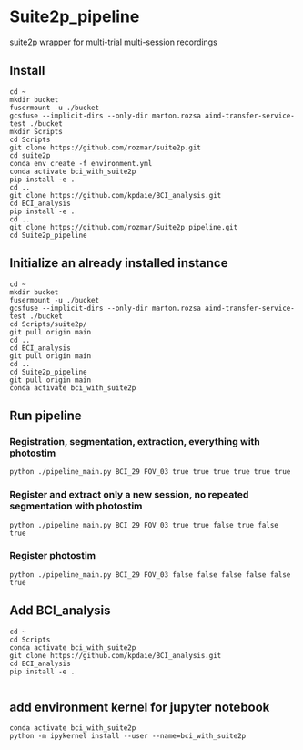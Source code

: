 # Suite2p_pipeline
suite2p wrapper for multi-trial multi-session recordings

## Install
```
cd ~
mkdir bucket
fusermount -u ./bucket
gcsfuse --implicit-dirs --only-dir marton.rozsa aind-transfer-service-test ./bucket
mkdir Scripts
cd Scripts
git clone https://github.com/rozmar/suite2p.git
cd suite2p
conda env create -f environment.yml
conda activate bci_with_suite2p
pip install -e .
cd ..
git clone https://github.com/kpdaie/BCI_analysis.git
cd BCI_analysis
pip install -e .
cd ..
git clone https://github.com/rozmar/Suite2p_pipeline.git
cd Suite2p_pipeline 

```
## Initialize an already installed instance
```
cd ~
mkdir bucket
fusermount -u ./bucket
gcsfuse --implicit-dirs --only-dir marton.rozsa aind-transfer-service-test ./bucket
cd Scripts/suite2p/
git pull origin main
cd ..
cd BCI_analysis
git pull origin main
cd ..
cd Suite2p_pipeline
git pull origin main
conda activate bci_with_suite2p

```
## Run pipeline
### Registration, segmentation, extraction, everything with photostim
```
python ./pipeline_main.py BCI_29 FOV_03 true true true true true true
```
### Register and extract only a new session, no repeated segmentation with photostim
```
python ./pipeline_main.py BCI_29 FOV_03 true true false true false true
```
### Register photostim
```
python ./pipeline_main.py BCI_29 FOV_03 false false false false false true
```
## Add BCI_analysis
```
cd ~
cd Scripts
conda activate bci_with_suite2p
git clone https://github.com/kpdaie/BCI_analysis.git
cd BCI_analysis
pip install -e .


```
## add environment kernel for jupyter notebook
```
conda activate bci_with_suite2p
python -m ipykernel install --user --name=bci_with_suite2p
```
